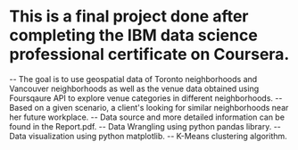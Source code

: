 # This is a final project done after completing the IBM data science professional certificate on Coursera.
-- The goal is to use geospatial data of Toronto neighborhoods and Vancouver neighborhoods as well as the venue data obtained using Foursqaure API to explore venue categories in different neighborhoods.
-- Based on a given scenario, a client's looking for similar neighborhoods near her future workplace.
-- Data source and more detailed information can be found in the Report.pdf.
-- Data Wrangling using python pandas library.
-- Data visualization using python matplotlib.
-- K-Means clustering algorithm.
